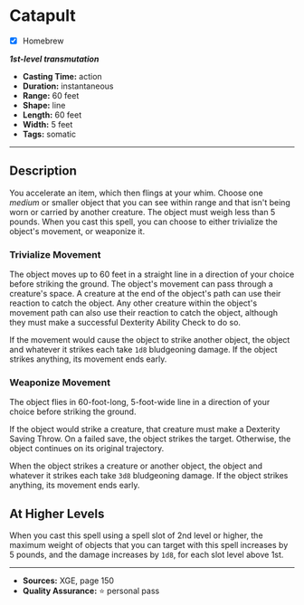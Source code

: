 # Catapult
- [x] Homebrew

***1st-level transmutation***
- **Casting Time:** action
- **Duration:** instantaneous
- **Range:** 60 feet
- **Shape:** line
- **Length:** 60 feet
- **Width:** 5 feet
- **Tags:** somatic

---

## Description
You accelerate an item, which then flings at your whim.
Choose one *medium* or smaller object that you can see within range and that isn't being worn or carried by another creature.
The object must weigh less than 5 pounds.
When you cast this spell, you can choose to either trivialize the object's movement, or weaponize it.

### Trivialize Movement
The object moves up to 60 feet in a straight line in a direction of your choice before striking the ground.
The object's movement can pass through a creature's space.
A creature at the end of the object's path can use their reaction to catch the object.
Any other creature within the object's movement path can also use their reaction to catch the object, although they must make a successful Dexterity Ability Check to do so.

If the movement would cause the object to strike another object, the object and whatever it strikes each take `1d8` bludgeoning damage.
If the object strikes anything, its movement ends early.

### Weaponize Movement
The object flies in 60-foot-long, 5-foot-wide line in a direction of your choice before striking the ground.

If the object would strike a creature, that creature must make a Dexterity Saving Throw.
On a failed save, the object strikes the target.
Otherwise, the object continues on its original trajectory.

When the object strikes a creature or another object, the object and whatever it strikes each take `3d8` bludgeoning damage.
If the object strikes anything, its movement ends early.

## At Higher Levels
When you cast this spell using a spell slot of 2nd level or higher, the maximum weight of objects that you can target with this spell increases by 5 pounds, and the damage increases by `1d8`, for each slot level above 1st.

---

- **Sources:** XGE, page 150
- **Quality Assurance:** :star: personal pass
